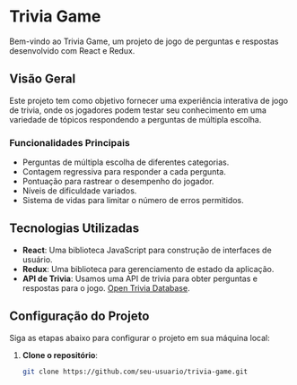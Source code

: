 # Trivia Game

Bem-vindo ao Trivia Game, um projeto de jogo de perguntas e respostas desenvolvido com React e Redux.

## Visão Geral

Este projeto tem como objetivo fornecer uma experiência interativa de jogo de trivia, onde os jogadores podem testar seu conhecimento em uma variedade de tópicos respondendo a perguntas de múltipla escolha.

### Funcionalidades Principais

- Perguntas de múltipla escolha de diferentes categorias.
- Contagem regressiva para responder a cada pergunta.
- Pontuação para rastrear o desempenho do jogador.
- Níveis de dificuldade variados.
- Sistema de vidas para limitar o número de erros permitidos.

## Tecnologias Utilizadas

- **React**: Uma biblioteca JavaScript para construção de interfaces de usuário.
- **Redux**: Uma biblioteca para gerenciamento de estado da aplicação.
- **API de Trivia**: Usamos uma API de trivia para obter perguntas e respostas para o jogo. [Open Trivia Database](https://opentdb.com/).

## Configuração do Projeto

Siga as etapas abaixo para configurar o projeto em sua máquina local:

1. **Clone o repositório**:

   ```bash
   git clone https://github.com/seu-usuario/trivia-game.git


